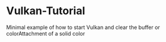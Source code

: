 # Vulkan-Tutorial
Minimal example of how to start Vulkan and clear the buffer or colorAttachment of a solid color
